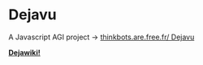 # Dejavu

A Javascript AGI project → [thinkbots.are.free.fr/ Dejavu](http://thinkbots.are.free.fr/Dejavu/)

**[Dejawiki!](https://github.com/ThinkbotsAreFree/Dejavu/wiki)**
